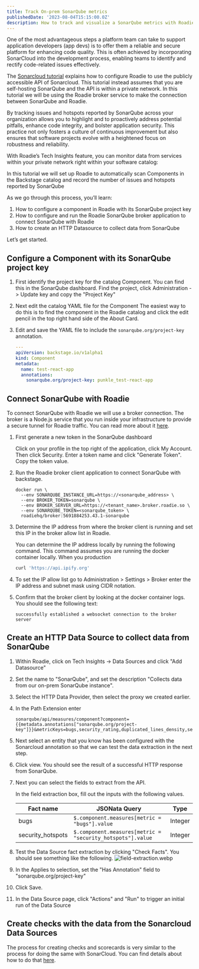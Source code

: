 ```yaml
---
title: Track On-prem SonarQube metrics
publishedDate: '2023-08-04T15:15:00.0Z'
description: How to track and visualize a SonarQube metrics with Roadie
---
```


One of the most advantageous steps a platform team can take to support application developers (app devs) is to offer them a reliable and secure platform for enhancing code quality. This is often achieved by incorporating SonarCloud into the development process, enabling teams to identify and rectify code-related issues effectively.

The [Sonarcloud tutorial](/docs/tech-insights/track-sonarcloud) explains how to configure Roadie to use the publicly accessible API of Sonarcloud. This tutorial instead assumes that you are self-hosting SonarQube and the API is within a private network. In this tutorial we will be using the Roadie broker service to make the connection between SonarQube and Roadie.

By tracking issues and hotspots reported by SonarQube across your organization allows you to highlight and to proactively address potential pitfalls, enhance code integrity, and bolster application security. This practice not only fosters a culture of continuous improvement but also ensures that software projects evolve with a heightened focus on robustness and reliability.

With Roadie’s Tech Insights feature, you can monitor data from services within your private network right within your software catalog:

In this tutorial we will set up Roadie to automatically scan Components in the Backstage catalog and record the number of issues and hotspots reported by SonarQube

As we go through this process, you’ll learn:

1. How to configure a component in Roadie with its SonarQube project key
2. How to configure and run the Roadie SonarQube broker application to connect SonarQube with Roadie
3. How to create an HTTP Datasource to collect data from SonarQube

Let’s get started.

## Configure a Component with its SonarQube project key

1. First identify the project key for the catalog Component.
    You can find this in the SonarQube dashboard. Find the project, click Administration -> Update key and copy the "Project Key"
2. Next edit the catalog YAML file for the Component 
    The easiest way to do this is to find the component in the Roadie catalog and click the edit pencil in the top right hand side of the About Card.
3. Edit and save the YAML file to include the `sonarqube.org/project-key` annotation.

    ```yaml
    ---
    apiVersion: backstage.io/v1alpha1
    kind: Component
    metadata:
      name: test-react-app
      annotations:
        sonarqube.org/project-key: punkle_test-react-app
    ```

## Connect SonarQube with Roadie

To connect SonarQube with Roadie we will use a broker connection. The broker is a Node.js service that you run inside your infrastructure to provide a secure tunnel for Roadie traffic. You can read more about it [here](/docs/integrations/broker/).

1. First generate a new token in the SonarQube dashboard

    Click on your profile in the top right of the application, click My Account. Then click Security. Enter a token name and click "Generate Token". Copy the token value.

2. Run the Roadie broker client application to connect SonarQube with backstage.

    ```shell
    docker run \
      --env SONARQUBE_INSTANCE_URL=https://<sonarqube_address> \
      --env BROKER_TOKEN=sonarqube \
      --env BROKER_SERVER_URL=https://<tenant_name>.broker.roadie.so \
      --env SONARQUBE_TOKEN=<sonarqube_token> \
      roadiehq/broker:5691884253.43.1-sonarqube
    ```

3. Determine the IP address from where the broker client is running and set this IP in the broker allow list in Roadie.
    
    You can determine the IP address locally by running the following command. This command assumes you are running the docker container locally. When you production

    ```bash
    curl 'https://api.ipify.org'
    ```
   
4. To set the IP allow list go to Administration > Settings > Broker enter the IP address and subnet mask using CIDR notation.

5. Confirm that the broker client by looking at the docker container logs. You should see the following text:

    ```text
    successfully established a websocket connection to the broker server
    ```

## Create an HTTP Data Source to collect data from SonarQube

1. Within Roadie, click on Tech Insights -> Data Sources and click "Add Datasource"

2. Set the name to "SonarQube", and set the description "Collects data from our on-prem SonarQube instance".

3. Select the HTTP Data Provider, then select the proxy we created earlier.

4. In the Path Extension enter
    ```
    sonarqube/api/measures/component?component={{metadata.annotations["sonarqube.org/project-key"]}}&metricKeys=bugs,security_rating,duplicated_lines_density,security_hotspots
   ```

5. Next select an entity that you know has been configured with the Sonarcloud annotation so that we can test the data extraction in the next step.

6. Click view. You should see the result of a successful HTTP response from SonarQube.

7. Next you can select the fields to extract from the API.

   In the field extraction box, fill out the inputs with the following values.

   | Fact name         | JSONata Query                                              | Type     |
   |-------------------|------------------------------------------------------------|----------|
   | bugs              | `$.component.measures[metric = "bugs"].value`              | Integer  |
   | security_hotspots | `$.component.measures[metric = "security_hotspots"].value` | Integer  |


8. Test the Data Source fact extraction by clicking "Check Facts". You should see something like the following.
    ![field-extraction.webp](field-extraction.webp)

9. In the Applies to selection, set the "Has Annotation" field to "sonarqube.org/project-key"

10. Click Save.

11. In the Data Source page, click "Actions" and "Run" to trigger an initial run of the Data Source

## Create checks with the data from the Sonarcloud Data Sources

The process for creating checks and scorecards is very similar to the process for doing the same with SonarCloud. You can find details about how to do that [here](/tech-insights/track-sonarcloud/#create-checks-with-the-data-from-the-sonarcloud-data-sources). 
